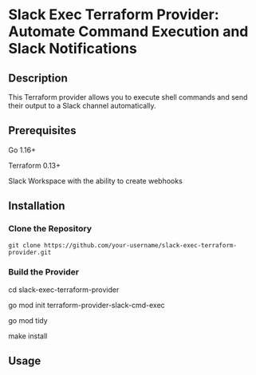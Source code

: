 # Slack Exec Terraform Provider: Automate Command Execution and Slack Notifications

## Description

This Terraform provider allows you to execute shell commands and send their output to a Slack channel automatically.


## Prerequisites
Go 1.16+

Terraform 0.13+

Slack Workspace with the ability to create webhooks

## Installation

### Clone the Repository

    git clone https://github.com/your-username/slack-exec-terraform-provider.git

### Build the Provider

  cd slack-exec-terraform-provider

  go mod init terraform-provider-slack-cmd-exec

  go mod tidy 

  make install


## Usage 

  
